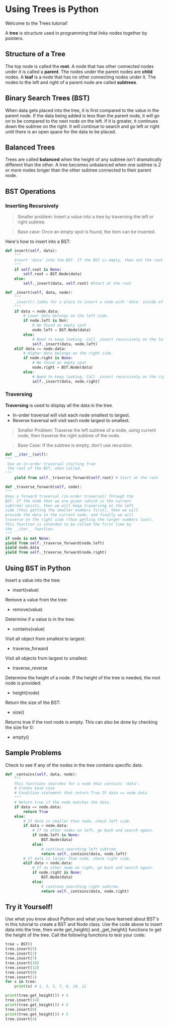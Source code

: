 # Using Trees is Python

Welcome to the Trees tutorial!

A **tree** is structure used in programming that links nodes together by pointers. 

## Structure of a Tree 
The top node is called the **root**. A node that has other connected nodes under it is called a **parent**. The nodes under the parent nodes are **child** nodes. A **leaf** is a node that has no other connecting nodes under it. The nodes to the left and right of a parent node are called **subtrees**.

## Binary Search Trees (BST)
When data gets placed into the tree, it is first compared to the value in the parent node. If the data being added is less than the parent node, it will go on to be compared to the next node on the left. If it is greater, it continues down the subtree on the right. It will continue to search and go left or right until there is an open space for the data to be placed.

## Balanced Trees
Trees are called **balanced** when the height of any subtree isn't dramatically different than the other. A tree becomes unbalanced when one subtree is 2 or more nodes longer than the other subtree connected to their parent node.

## BST Operations
### Inserting Recursively
> Smaller problem: Insert a value into a tree by traversing the left or right subtree.

> Base case: Once an empty spot is found, the item can be inserted.

Here's how to insert into a BST:
```Python
def insert(self, data):
    """
    Insert 'data' into the BST. If the BST is empty, then set the root equal to the new mode. Otherwise, use _insert to recursively find the next empty spot to insert.
    """
    if self.root is None:
        self.root = BST.Node(data)
    else:
        self._insert(data, self.root) #Start at the root

def _insert(self, data, node):
    """
    _insert() looks for a place to insert a node with 'data' inside of it. Current subtree = 'node'. This function is intended to be called the first time by the insert function.
    """
    if data < node.data:
        # Lower data belongs on the left side.
        if node.left is Non:
            # We found an empty spot
            node.left = BST.Node(data)
        else:
            # Need to keep looking. Call _insert recursively on the left subtree.
            self._insert(data, node.left)
    elif data >= node.data:
        # Higher data belongs on the right side.
        if node.right is None:
            # We found an empty spot
            node.right = BST.Node(data)
        else:
            # Need to keep looking. Call _insert recursively on the right subtree.
            self._insert(data, node.right)
```

### Traversing
**Traversing** is used to display all the data in the tree. 
* In-order traversal will visit each node smallest to largest.
* Reverse traversal will visit each node largest to smallest.

> Smaller Problem: Traverse the left subtree of a node, using current node, then traverse the right subtree of the node.

> Base Case: If the subtree is empty, don't use recursion.

```Python
def __iter__(self):
"""
 Use an in-order traversal starting from 
 the root of the BST, when called.
"""
    yield from self._traverse_forward(self.root) # Start at the root

def _traverse_forward(self, node):
"""
Does a forward traversal (in-order traversal) through the 
BST. If the node that we are given (which is the current
subtree) exists, then we will keep traversing on the left
side (thus getting the smaller numbers first), then we will 
provide the data in the current node, and finally we will 
traverse on the right side (thus getting the larger numbers last).
This function is intended to be called the first time by 
the __iter__ function.
"""
if node is not None:
yield from self._traverse_forward(node.left)
yield node.data
yield from self._traverse_forward(node.right)
```

## Using BST in Python
Insert a value into the tree:
* insert(value)

Remove a value from the tree:
* remove(value)

Determine if a value is in the tree:
* contains(value)

Visit all object from smallest to largest:
* traverse_forward

Visit all objects from largest to smallest:
* traverse_reverse

Determine the height of a node. If the height of the tree is needed, the root node is provided:
* height(node)

Return the size of the BST:
* size()

Returns true if the root node is empty. This can also be done by checking the size for 0:
* empty()

## Sample Problems
Check to see if any of the nodes in the tree contains specific data.

```Python
def _contains(self, data, node):
    """
    This functions searches for a node that contains 'data'.
    # Create base case
    # Condition statement that return True IF data == node.data
    """
    # Return true if the node matches the data.
    if data == node.data:
        return True
    else:
        # If data is smaller than node, check left side.
        if data < node.data:
            # If no other nodes on left, go back and search again.
            if node.left is None:
                BST.Node(data)
            else:
                # continue searching left subtree.
                return self._contains(data, node.left)
        # If data is larger than node, check right side.
        elif data > node.data:
            # If no other node on right, go back and search again.
            if node.right is None:
                BST.Node(data)
            else: 
                # continue searching right subtree.
                return self._contains(data, node.right)

```

## Try it Yourself!
Use what you know about Python and what you have learned about BST's in this tutorial to create a BST and Node class. Use the code above to insert data into the tree, then write get_height() and _get_height() functions to get the height of the tree. Call the following functions to test your code:

```Python
tree = BST()
tree.insert(5)
tree.insert(3)
tree.insert(7)
tree.insert(10)
tree.insert(12)
tree.insert(8)
tree.insert(1)
for x in tree:
    print(x) # 1, 3, 5, 7, 8, 10, 12

print(tree.get_height()) # 4
tree.insert(14)
print(tree.get_height()) # 5
tree.insert(0)
print(tree.get_height()) # 5
tree.insert(4)
```
